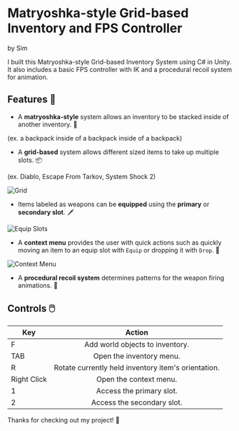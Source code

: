 # Matryoshka-style Grid-based Inventory and FPS Controller
by Sim

I built this Matryoshka-style Grid-based Inventory System using C# in Unity. It also includes a basic FPS controller with IK and a procedural recoil system for animation.

## Features 🧩
- A **matryoshka-style** system allows an inventory to be stacked inside of another inventory. 🎒

(ex. a backpack inside of a backpack inside of a backpack) 


- A **grid-based** system allows different sized items to take up multiple slots. 📦

(ex. Diablo, Escape From Tarkov, System Shock 2) 

![Grid](https://media.githubusercontent.com/media/gothmommysim/Matryoshka-style-Grid-based-Inventory/main/githubimages/inventorygrid.png)

- Items labeled as weapons can be **equipped** using the **primary** or **secondary slot**. 🗡️

![Equip Slots](https://media.githubusercontent.com/media/gothmommysim/Matryoshka-style-Grid-based-Inventory/main/githubimages/inventoryequipslots.png)

- A **context menu** provides the user with quick actions such as quickly moving an item to an equip slot with `Equip` or dropping it with `Drop`. 📑

![Context Menu](https://media.githubusercontent.com/media/gothmommysim/Matryoshka-style-Grid-based-Inventory/main/githubimages/inventorycontextmenu.png)

- A **procedural recoil system** determines patterns for the weapon firing animations. 🔫

## Controls 🖱️
| Key           | Action          |
| ------------- |:-------------:|
| F             | Add world objects to inventory. |
| TAB           | Open the inventory menu. |
| R             | Rotate currently held inventory item's orientation. |
| Right Click   | Open the context menu. |
| 1             | Access the primary slot. |
| 2             | Access the secondary slot. |

Thanks for checking out my project! 🖤
